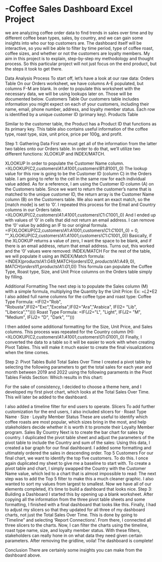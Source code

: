 # -Coffee Sales Dashboard Excel Project


we are analyzing coffee order data to find trends in sales over time and by different coffee bean types, sales, by country, and we can gain some insights into who our top customers are.
The dashboard itself will be interactive, so you will be able to filter by time period, type of coffee roast, coffee sizes, and whether or not the customers are loyalty members.
My aim in this project is to explain, step-by-step my methodology and thought process.  So this particular project will not just focus on the end product, but the steps it took to get there.
 
Data Analysis Process
To start off, let’s have a look at our raw data:
Orders Table
On our Orders worksheet, we have columns A-E populated, but columns F-M are blank.  In order to populate this worksheet with the necessary data, we will be using lookups later on.  Those will be documented below.
Customers Table
Our customers table includes information you might expect on each of your customers, including their name, email, phone number, address, and loyalty member status.  Each row is identified by a unique customer ID (primary key).
Products Table
 
Similar to the customer table, the Product has a Product ID that functions as its primary key.  This table also contains useful information of the coffee type, roast type, size, unit price, price per 100g, and profit. 
 
Step 1: Gathering Data
First we must get all of the information from the latter two tables onto our Orders table.  In order to do that, we’ll utilize two different functions: XLOOKUP and INDEX/MATCH.
 
XLOOKUP
In order to populate the Customer Name column.
=XLOOKUP(C2,customers!$A$1:$A$1001,customers!$B$1:$B$1001,,0)
The lookup value for this row is going to be the Customer ID (column C) in the Orders table.  I am going to refer to the cell in the same row for each individual value added.  As for a reference, I am using the Customer ID column (A) on the Customers table.  Since we want to return the customer’s name that is matched to the unique customer ID, the return array is the Customer Name column (B) on the Customers table.  We also want an exact match, so the [match mode] is set to ‘0’.
I repeated this process for the Email and Country columns in our Orders table.
=XLOOKUP(C2,customers!$A$1:$A$1001,customers!$C$1:$C$1001,,0)
And I ended up with values of ‘0’ in cells that did not return an email address.
I can remove the ‘0’ value by adding an IF to our original formula.
=IF(XLOOKUP(C2,customers!$A$1:$A$1001,customers!$C$1:$C$1001,,0) = 0, "",XLOOKUP(C2,customers!$A$1:$A$1001,customers!$C$1:$C$1001,,0))
Basically, if the XLOOKUP returns a value of zero, I want the space to be blank, and if there is an email address, return that email address.  Turns out, this worked and the ‘0’ values were removed:
INDEX/MATCH
For the rest of the table, we will populate it using an INDEX/Match formula:
=INDEX(products!$A$1:$G$49,MATCH(orders!$D2,products!$A$1:$A$49,0),MATCH(orders!I$1,products!$A$1:$G$1,0))
This formula can populate the Coffee Type, Roast type, Size, and Unit Price columns on the Orders table simply by filling.

Additional Formatting
The next step is to populate the Sales column (M) with a  simple formula, multiplying the Quantity by the Unit Price:
Ex:  =$L2*$E2
I also added full name columns for the coffee type and roast type:
Coffee Type Formula: =IF(I2="Rob", "Robusta",IF(I2="Exc","Excelsa",IF(I2="Ara","Arabica", IF(I2= "Lib", "Liberica",""))))
Roast Type Formula: =IF(J2="L", "Light", IF(J2= "M", "Medium", IF(J2= "D", "Dark", "")))
 
I then added some additional formatting for the Size, Unit Price, and Sales columns.
This process was repeated for the Country column (H):
=XLOOKUP(C2,customers!$A$1:$A$1001,customers!$G$1:$G$1001,,0)
Finally, I converted the data to a table so it will be easier to work with when creating Pivot Tables.  This will make it much easier to create the final visualizations when the time comes.
 
Step 2: Pivot Tables
Build Total Sales Over Time
I created a pivot table by selecting the following parameters to get the total sales for each year and month between 2019 and 2022 using the following paraments in the Pivot Tables Fields Section:
Which results in this chart:
 
 
For the sake of consistency,  I decided to choose a theme here, and I developed my first pivot chart, which looks at the Total Sales Over Time.  This will later be added to the dashboard.
 
I also added a timeline filter for end users to operate.
Slicers
To add further customization for the end users, I also included slicers for
·       Roast Type Name
·       Size
·       Loyalty Member Status
These are useful to identify which coffee roasts are most popular, which sizes bring in the most, and help stakeholders decide whether it is worth it to promote their Loyalty Member program.
Sales By Country
Next is to create the bar chart for sales by country.  I duplicated the pivot table sheet and adjust the parameters of the pivot table to include the Country and sum of the sales:
Using this data, I created a bar graph for our final dashboard.  I added some formatting and ultimately ordered the sales in descending order.
Top 5 Customers
For our final chart, we want to identify the top five customers.  To do this. I once again duplicated my sheet to give me a baseline to start with.
To create a pivot table and chart, I simply swapped the Country with the Customer Name value, which led to a chart that is almost impossible to read:
The next step was to add the Top 5 filter to make this a much cleaner graphic.  I also wanted to sort my values from largest to smallest.
Now we have all of our elements completed, it’s time to build a dashboard that looks nice.
Step 3: Building a Dashboard
I started this by opening up a blank worksheet.  After copying all the information from the three pivot table sheets and some formatting, I finished with a  final dashboard that looks like this.
Finally, I had to adjust my slicers so that they updated for all three of my dashboard charts, not just the Total Sales Over Time.  This is done by going to ‘Timeline” and selecting ‘Report Connections’.  From there, I connected all three slicers to the charts.
Now, I can filter the charts using the timeline, roast type name, size, and loyalty member status.  With these filters, stakeholders can really hone in on what data they need given certain parameters.
After removing the gridline, voila!  The dashboard is complete!
 
 
Conclusion
There are certainly some insights you can make from the dashboard above.  
